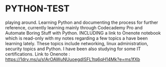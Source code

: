 # PYTHON-TEST
playing around. Learning Python and documenting the process for further reference, currently learning mainly through Codecademy Pro and Automate Boring Stuff with Python.
INCLUDING a link to Onenote notebook which is read-only with my notes regarding a few topics a have been learning lately.
These topics include networking, linux administration, security topics and Python. I have been also studying for some IT certifications. 
Link to Onenote : https://1drv.ms/u/s!ArOAWuNUuoegdISFL1tq6qH14Mk?e=ms1fXb
